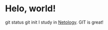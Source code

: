 # Helo, world!
git status
git init
I study in [Netology](https://netology.ru/dist/public/images/logo-color-text_6748e2.svg).
GIT is great!

